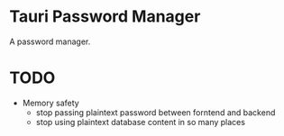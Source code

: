 # Tauri Password Manager

A password manager.

# TODO
* Memory safety
    * stop passing plaintext password between forntend and backend
    * stop using plaintext database content in so many places
